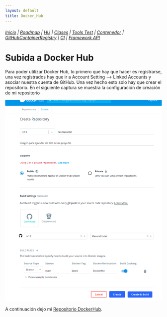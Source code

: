 ```yaml
---
layout: default
title: Docker_Hub
---
```


###### [Inicio](./) | [Roadmap](./Roadmap.html) | [HU](./hu.html) | [Clases](./clases_desarrolladas) | [Tools Test](./aserciones_sis_pruebas.html) | [Contenedor](./contenedor.html) | [GitHubContainerRegistry](./githubcontainerregistry.html) | [CI](./ci.html) | [Framework API](./frameworkAPI.html)

# Subida a Docker Hub

Para poder utilizar Docker Hub, lo primero que hay que hacer es registrarse, una vez registrados hay que ir a Account Setting --> Linked Accounts y asociar nuestra cuenta de GitHub. Una vez hecho esto solo hay que crear el repositorio. En el siguiente captura se muestra la configuración de creación de mi repositorio 

![Ejemplo creación](./img/createRepositorydockerhub.png)

A continuación dejo mi [Repositorio DockerHub](https://hub.docker.com/r/cr13/recetacoctel).